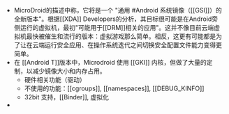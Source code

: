 - MicroDroid的描述中称，它将是一个 "通用 #Android 系统镜像（[[GSI]]）的全新版本"。根据[[XDA]] Developers的分析，其目标很可能是在Android旁侧运行的虚拟机，最初"可能用于[[DRM]]相关的应用"。这并不像目前云端虚拟机最快被催生和流行的版本：虚拟游戏那么简单。相反，这更有可能都是为了让在云端运行安全应用、在操作系统迭代之间切换安全配置文件能力变得更简单。
- 在 [[Android T]]版本中，Microdroid 使用 [[GKI]] 内核，但做了大量的定制，以减少镜像大小和内存占用。
	- 硬件相关功能（驱动）
	- 不使用的功能：[[cgroups]], [[namespaces]], [[DEBUG_KINFO]]
	- 32bit 支持，[[Binder]], 虚拟化
-
